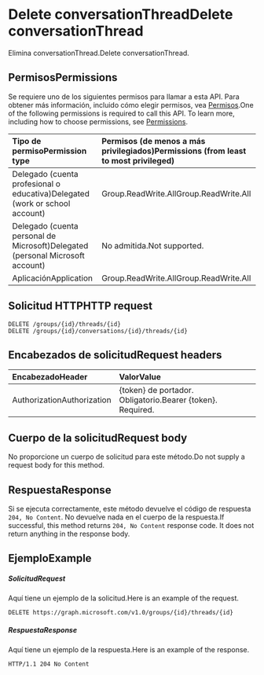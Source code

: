 # <a name="delete-conversationthread"></a><span data-ttu-id="2bf32-101">Delete conversationThread</span><span class="sxs-lookup"><span data-stu-id="2bf32-101">Delete conversationThread</span></span>

<span data-ttu-id="2bf32-102">Elimina conversationThread.</span><span class="sxs-lookup"><span data-stu-id="2bf32-102">Delete conversationThread.</span></span>
## <a name="permissions"></a><span data-ttu-id="2bf32-103">Permisos</span><span class="sxs-lookup"><span data-stu-id="2bf32-103">Permissions</span></span>
<span data-ttu-id="2bf32-p101">Se requiere uno de los siguientes permisos para llamar a esta API. Para obtener más información, incluido cómo elegir permisos, vea [Permisos](../../../concepts/permissions_reference.md).</span><span class="sxs-lookup"><span data-stu-id="2bf32-p101">One of the following permissions is required to call this API. To learn more, including how to choose permissions, see [Permissions](../../../concepts/permissions_reference.md).</span></span>

|<span data-ttu-id="2bf32-106">Tipo de permiso</span><span class="sxs-lookup"><span data-stu-id="2bf32-106">Permission type</span></span>      | <span data-ttu-id="2bf32-107">Permisos (de menos a más privilegiados)</span><span class="sxs-lookup"><span data-stu-id="2bf32-107">Permissions (from least to most privileged)</span></span>              |
|:--------------------|:---------------------------------------------------------|
|<span data-ttu-id="2bf32-108">Delegado (cuenta profesional o educativa)</span><span class="sxs-lookup"><span data-stu-id="2bf32-108">Delegated (work or school account)</span></span> | <span data-ttu-id="2bf32-109">Group.ReadWrite.All</span><span class="sxs-lookup"><span data-stu-id="2bf32-109">Group.ReadWrite.All</span></span>    |
|<span data-ttu-id="2bf32-110">Delegado (cuenta personal de Microsoft)</span><span class="sxs-lookup"><span data-stu-id="2bf32-110">Delegated (personal Microsoft account)</span></span> | <span data-ttu-id="2bf32-111">No admitida.</span><span class="sxs-lookup"><span data-stu-id="2bf32-111">Not supported.</span></span>    |
|<span data-ttu-id="2bf32-112">Aplicación</span><span class="sxs-lookup"><span data-stu-id="2bf32-112">Application</span></span> | <span data-ttu-id="2bf32-113">Group.ReadWrite.All</span><span class="sxs-lookup"><span data-stu-id="2bf32-113">Group.ReadWrite.All</span></span> |

## <a name="http-request"></a><span data-ttu-id="2bf32-114">Solicitud HTTP</span><span class="sxs-lookup"><span data-stu-id="2bf32-114">HTTP request</span></span>
<!-- { "blockType": "ignored" } -->
```http
DELETE /groups/{id}/threads/{id}
DELETE /groups/{id}/conversations/{id}/threads/{id}

```
## <a name="request-headers"></a><span data-ttu-id="2bf32-115">Encabezados de solicitud</span><span class="sxs-lookup"><span data-stu-id="2bf32-115">Request headers</span></span>
| <span data-ttu-id="2bf32-116">Encabezado</span><span class="sxs-lookup"><span data-stu-id="2bf32-116">Header</span></span>       | <span data-ttu-id="2bf32-117">Valor</span><span class="sxs-lookup"><span data-stu-id="2bf32-117">Value</span></span> |
|:---------------|:--------|
| <span data-ttu-id="2bf32-118">Authorization</span><span class="sxs-lookup"><span data-stu-id="2bf32-118">Authorization</span></span>  | <span data-ttu-id="2bf32-p102">{token} de portador. Obligatorio.</span><span class="sxs-lookup"><span data-stu-id="2bf32-p102">Bearer {token}. Required.</span></span>  |

## <a name="request-body"></a><span data-ttu-id="2bf32-121">Cuerpo de la solicitud</span><span class="sxs-lookup"><span data-stu-id="2bf32-121">Request body</span></span>
<span data-ttu-id="2bf32-122">No proporcione un cuerpo de solicitud para este método.</span><span class="sxs-lookup"><span data-stu-id="2bf32-122">Do not supply a request body for this method.</span></span>

## <a name="response"></a><span data-ttu-id="2bf32-123">Respuesta</span><span class="sxs-lookup"><span data-stu-id="2bf32-123">Response</span></span>

<span data-ttu-id="2bf32-p103">Si se ejecuta correctamente, este método devuelve el código de respuesta `204, No Content`. No devuelve nada en el cuerpo de la respuesta.</span><span class="sxs-lookup"><span data-stu-id="2bf32-p103">If successful, this method returns `204, No Content` response code. It does not return anything in the response body.</span></span>

## <a name="example"></a><span data-ttu-id="2bf32-126">Ejemplo</span><span class="sxs-lookup"><span data-stu-id="2bf32-126">Example</span></span>
##### <a name="request"></a><span data-ttu-id="2bf32-127">Solicitud</span><span class="sxs-lookup"><span data-stu-id="2bf32-127">Request</span></span>
<span data-ttu-id="2bf32-128">Aquí tiene un ejemplo de la solicitud.</span><span class="sxs-lookup"><span data-stu-id="2bf32-128">Here is an example of the request.</span></span>
<!-- {
  "blockType": "request",
  "name": "delete_conversationthread"
}-->
```http
DELETE https://graph.microsoft.com/v1.0/groups/{id}/threads/{id}
```
##### <a name="response"></a><span data-ttu-id="2bf32-129">Respuesta</span><span class="sxs-lookup"><span data-stu-id="2bf32-129">Response</span></span>
<span data-ttu-id="2bf32-130">Aquí tiene un ejemplo de la respuesta.</span><span class="sxs-lookup"><span data-stu-id="2bf32-130">Here is an example of the response.</span></span> 
<!-- {
  "blockType": "response",
  "truncated": true
} -->
```http
HTTP/1.1 204 No Content
```

<!-- uuid: 8fcb5dbc-d5aa-4681-8e31-b001d5168d79
2015-10-25 14:57:30 UTC -->
<!-- {
  "type": "#page.annotation",
  "description": "Delete conversationThread",
  "keywords": "",
  "section": "documentation",
  "tocPath": ""
}-->